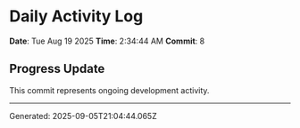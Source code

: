 # Daily Activity Log

**Date**: Tue Aug 19 2025
**Time**: 2:34:44 AM
**Commit**: 8

## Progress Update

This commit represents ongoing development activity.

---
Generated: 2025-09-05T21:04:44.065Z
